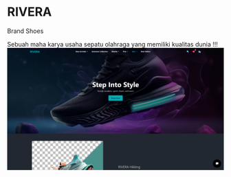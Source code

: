 # RIVERA
Brand Shoes 

Sebuah maha karya usaha sepatu olahraga yang memiliki kualitas dunia !!!
![alt text](image.png)
